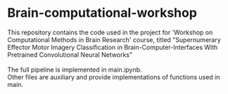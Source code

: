 # Brain-computational-workshop
This repository contains the code used in the project for 'Workshop on Computational Methods in Brain Research' course, titled "Supernumerary Effector Motor Imagery Classification in Brain-Computer-Interfaces With Pretrained Convolutional Neural Networks" <br><br>
The full pipeline is implemented in main.ipynb. <br>
Other files are auxiliary and provide implementations of functions used in main.
